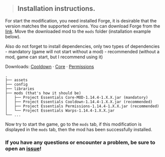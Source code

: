 > ## Installation instructions.

For start the modification, you need installed Forge, it is desirable that the version matches the supported versions. You can download Forge from the [link](https://files.minecraftforge.net/maven/net/minecraftforge/forge/index_1.14.4.html).
Move the downloaded mod to the `mods` folder (installation example below).

Also do not forget to install dependencies, only two types of dependencies
    - mandatory (game will not start without a mod)
    - recommended (without a mod, game can start, but I recommend using it)

Downloads: [Cooldown](https://github.com/ProjectEssentials/ProjectEssentials-Cooldown) · [Core](https://github.com/ProjectEssentials/ProjectEssentials-Core) · [Permissions](https://github.com/ProjectEssentials/ProjectEssentials-Permissions)

```
.
├── assets
├── config
├── libraries
├── mods (that's how it should be)
│   ├── Project Essentials Core-MOD-1.14.4-1.X.X.jar (mandatory)
│   ├── Project Essentials Cooldown-1.14.4-1.X.X.jar (recommended)
│   ├── Project Essentials Permissions-1.14.4-1.X.X.jar (recommended)
│   └── Project Essentials Warps-1.14.4-1.X.X.jar
└── ...
```

Now try to start the game, go to the `mods` tab, if this modification is displayed in the `mods` tab, then the mod has been successfully installed.

### If you have any questions or encounter a problem, be sure to open an [issue](https://github.com/ProjectEssentials/ProjectEssentials-Warps/issues/new/choose)!
